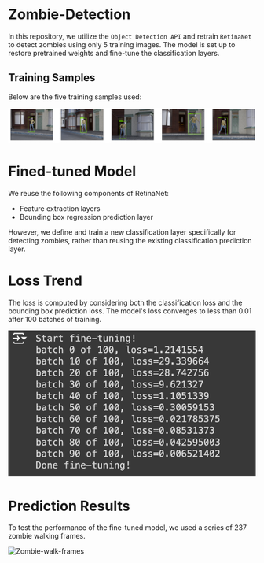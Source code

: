 # Zombie-Detection

In this repository, we utilize the `Object Detection API` and retrain `RetinaNet` to detect zombies using only 5 training images. The model is set up to restore pretrained weights and fine-tune the classification layers.

## Training Samples
Below are the five training samples used:

![Zombie-samples](./results/01-training-samples.png)

# Fined-tuned Model

We reuse the following components of RetinaNet:

- Feature extraction layers
- Bounding box regression prediction layer

However, we define and train a new classification layer specifically for detecting zombies, rather than reusing the existing classification prediction layer.

# Loss Trend

The loss is computed by considering both the classification loss and the bounding box prediction loss. The model's loss converges to less than 0.01 after 100 batches of training.

![loss-trend](./results/02-loss-trend.png)

# Prediction Results

To test the performance of the fine-tuned model, we used a series of 237 zombie walking frames.

![Zombie-walk-frames](./results/03-zombie-anim.gif)
